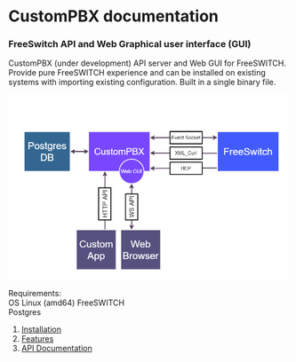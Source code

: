 # CustomPBX documentation
### FreeSwitch API and Web Graphical user interface (GUI)
CustomPBX (under development) API server and Web GUI for FreeSWITCH. Provide pure FreeSWITCH experience and can be installed on existing systems with importing existing configuration. Built in a single binary file.

![new password](img/Diagram1.png)

Requirements:  
OS Linux (amd64)
FreeSWITCH  
Postgres  

1. [Installation](install.md)
2. [Features](features.md)
3. [API Documentation](https://zusrut.github.io/slate/)
